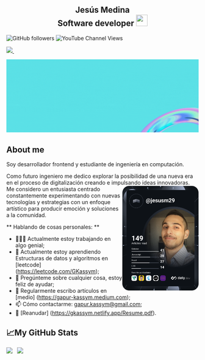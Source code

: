 <h2 align="center">Jesús Medina  <div>Software developer <img src="https://user-images.githubusercontent.com/39955420/147578264-bae0526c-028a-49d2-8af8-d08bb4edbd2a.gif" height="30" width="30"></h2>

![GitHub followers](https://img.shields.io/github/followers/jesusm1229?style=social)
![YouTube Channel Views](https://img.shields.io/youtube/channel/views/UCEcpyGYvZ4uq8Lkf85-pheQ?style=social)  
  
<p align='left'>   
  <a href="https://www.linkedin.com/in/jesus-medina-3a977415a/">
    <img src="https://img.shields.io/badge/linkedin-%230077B5.svg?&style=for-the-badge&logo=linkedin&logoColor=white" />
  </a>&nbsp;&nbsp;   
</p>  
  
 ![portada](https://github.com/Jesusm1229/Jesusm1229/blob/main/portada_1.gif)
  
<h2>About me</h2>
  
Soy desarrollador frontend y estudiante de ingeniería en computación. 
  
Como futuro ingeniero me dedico explorar la posibilidad de una nueva era en el proceso 
de digitalización creando e impulsando ideas innovadoras. 
<a href="https://app.daily.dev/jesusm29"><img align="right" src="https://github.com/Jesusm1229/Jesusm1229/blob/main/devcard.svg" width="200" alt="Jesus Medina's Dev Card"/><a> 
 Me considero un entusiasta centrado constantemente experimentando con nuevas tecnologías y estrategias con un enfoque artístico para producir emoción y soluciones a la comunidad.
  
 

  
  ** Hablando de cosas personales: **

- 👨🏻‍💻 Actualmente estoy trabajando en algo genial;
- 🚀 Actualmente estoy aprendiendo Estructuras de datos y algoritmos en [leetcode] (https://leetcode.com/GKassym);
- 💬 Pregúnteme sobre cualquier cosa, estoy feliz de ayudar;
- 📝 Regularmente escribo artículos en [medio] (https://gapur-kassym.medium.com);
- 📫 Cómo contactarme: gapur.kassym@gmail.com;
- 📝 [Reanudar] (https://gkassym.netlify.app/Resume.pdf).
  


 
  

<h2>📈My GitHub Stats</h2>
<p>
  <img height="180em" src="https://github-readme-stats.vercel.app/api?username=jesusm1229&show_icons=true&hide_border=true&border_radius=0" />&nbsp;&nbsp;  
  <img height="180em" src="https://github-readme-stats.vercel.app/api/top-langs/?username=jesusm1229&hide_border=true&border_radius=0&layout=compact&langs_count=8"/>
</p>  

  
 
<!--
**Jesusm1229/Jesusm1229** is a ✨ _special_ ✨ repository because its `README.md` (this file) appears on your GitHub profile.

Here are some ideas to get you started:

- 🔭 I’m currently working on ...
- 🌱 I’m currently learning ...
- 👯 I’m looking to collaborate on ...
- 🤔 I’m looking for help with ...
- 💬 Ask me about ...
- 📫 How to reach me: ...
- 😄 Pronouns: ...
- ⚡ Fun fact: ...
-->
